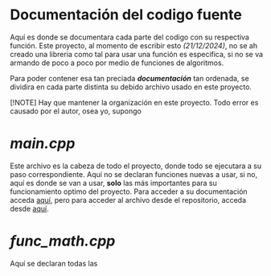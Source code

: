 # Documentación del codigo fuente
Aquí es donde se documentara cada parte del codigo con su respectiva función. Este proyecto, al momento de escribir esto _(21/12/2024)_, no se ah creado una libreria como tal para usar una función es especifica, si no se va armando de poco a poco por medio de funciones de algoritmos.

Para poder contener esa tan preciada **_documentación_** tan ordenada, se dividira en cada parte distinta su debido archivo usado en este proyecto.

[!NOTE]
Hay que mantener la organización en este proyecto. Todo error es causado por el autor, osea yo, supongo


# _main.cpp_
Este archivo es la cabeza de todo el proyecto, donde todo se ejecutara a su paso correspondiente. Aquí no se declaran funciones nuevas a usar, si no, aquí es donde se van a usar, **solo** las más importantes para su funcionamiento optimo del proyecto. Para acceder a su documentación acceda [aquí](), pero para acceder al archivo desde el repositorio, acceda desde [aquí]().

# *func_math.cpp*
Aquí se declaran todas las 